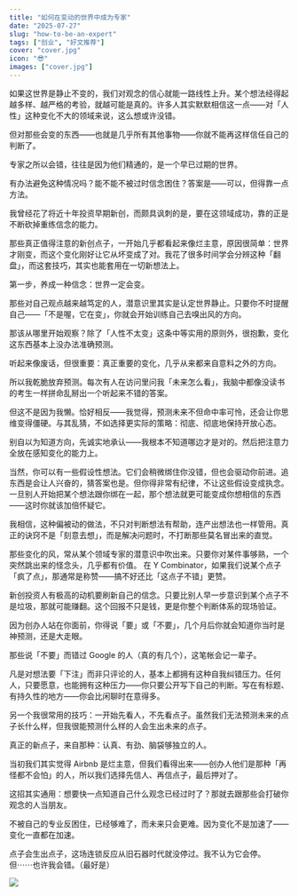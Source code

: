 ```yaml
---
title: "如何在变动的世界中成为专家"
date: "2025-07-27"
slug: "how-to-be-an-expert"
tags: ["创业", "好文推荐"]
cover: "cover.jpg"
icon: "😎"
images: ["cover.jpg"]
---
```

如果这世界是静止不变的，我们对观念的信心就能一路线性上升。某个想法经得起越多样、越严格的考验，就越可能是真的。许多人其实默默相信这一点——对「人性」这种变化不大的领域来说，这么想或许没错。



但对那些会变的东西——也就是几乎所有其他事物——你就不能再这样信任自己的判断了。



专家之所以会错，往往是因为他们精通的，是一个早已过期的世界。



有办法避免这种情况吗？能不能不被过时信念困住？答案是——可以，但得靠一点方法。



我曾经花了将近十年投资早期新创，而颇具讽刺的是，要在这领域成功，靠的正是不断砍掉重练信念的能力。



那些真正值得注意的新创点子，一开始几乎都看起来像烂主意，原因很简单：世界才刚变，而这个变化刚好让它从坏变成了对。我花了很多时间学会分辨这种「翻盘」，而这套技巧，其实也能套用在一切新想法上。



第一步，养成一种信念：世界一定会变。



那些对自己观点越来越笃定的人，潜意识里其实是认定世界静止。只要你不时提醒自己——「不是喔，它在变」，你就会开始训练自己去嗅出风的方向。



那该从哪里开始观察？除了「人性不太变」这条中等实用的原则外，很抱歉，变化这东西基本上没办法准确预测。



听起来像废话，但很重要：真正重要的变化，几乎从来都来自意料之外的方向。



所以我乾脆放弃预测。每次有人在访问里问我「未来怎么看」，我脑中都像没读书的考生一样拼命乱掰出一个听起来不错的答案。



但这不是因为我懒。恰好相反——我觉得，预测未来不但命中率可怜，还会让你思维变得僵硬。与其乱猜，不如选择更实际的策略：彻底、彻底地保持开放心态。



别自以为知道方向，先诚实地承认——我根本不知道哪边才是对的。然后把注意力全放在感知变化的能力上。



当然，你可以有一些假设性想法。它们会稍微绑住你没错，但也会驱动你前进。追东西是会让人兴奋的，猜答案也是。但你得非常有纪律，不让这些假设变成执念。
一旦别人开始把某个想法跟你绑在一起，那个想法就更可能变成你想相信的东西——这时你就该加倍怀疑它。



我相信，这种偏被动的做法，不只对判断想法有帮助，连产出想法也一样管用。真正的诀窍不是「刻意去想」，而是解决问题时，不打断那些莫名冒出来的直觉。



那些变化的风，常从某个领域专家的潜意识中吹出来。只要你对某件事够熟，一个突然跳出来的怪念头，几乎都有价值。
在 Y Combinator，如果我们说某个点子「疯了点」，那通常是称赞——搞不好还比「这点子不错」更赞。



新创投资人有极高的动机要刷新自己的信念。只要比别人早一步意识到某个点子不是垃圾，那就可能赚翻。这个回报不只是钱，更是你整个判断体系的现场验证。



因为创办人站在你面前，你得说「要」或「不要」，几个月后你就会知道你当时是神预测，还是大走眼。



那些说「不要」而错过 Google 的人（真的有几个），这笔帐会记一辈子。



凡是对想法要「下注」而非只评论的人，基本上都拥有这种自我纠错压力。任何人，只要愿意，也能拥有这种压力——你只要公开写下自己的判断。写在有标题、有持久性的地方——你会比闲聊时在意得多。



另一个我很常用的技巧：一开始先看人，不先看点子。虽然我们无法预测未来的点子长什么样，但我很能预测什么样的人会生出未来的点子。



真正的新点子，来自那种：认真、有劲、脑袋够独立的人。



当初我们其实觉得 Airbnb 是烂主意，但我们看得出来——创办人他们是那种「再怪都不会怕」的人，所以我们选择先信人、再信点子，最后押对了。



这招其实通用：想要快一点知道自己什么观念已经过时了？那就去跟那些会打破你观念的人当朋友。



不被自己的专业反困住，已经够难了，而未来只会更难。因为变化不是加速了——变化一直都在加速。



点子会生出点子，这场连锁反应从旧石器时代就没停过。我不认为它会停。
但⋯⋯也许我会错。（最好是）




![](https://prod-files-secure.s3.us-west-2.amazonaws.com/112d0858-5090-4d34-a606-b75eb8d65fd2/46476355-9cf3-4e99-9b7a-3531bc426380/1000202064.png?X-Amz-Algorithm=AWS4-HMAC-SHA256&X-Amz-Content-Sha256=UNSIGNED-PAYLOAD&X-Amz-Credential=ASIAZI2LB4664B2VNMQX%2F20250923%2Fus-west-2%2Fs3%2Faws4_request&X-Amz-Date=20250923T130651Z&X-Amz-Expires=3600&X-Amz-Security-Token=IQoJb3JpZ2luX2VjEL3%2F%2F%2F%2F%2F%2F%2F%2F%2F%2FwEaCXVzLXdlc3QtMiJGMEQCIBPpqRQzYDmE%2BIOvQXQKSaKLT89V72Qg%2BMfptjTrZIslAiAZamk2LjzxHo2%2Fz%2BYMlSrp7HglNK0oaz71KpLQw%2Fhx1Cr%2FAwhGEAAaDDYzNzQyMzE4MzgwNSIM08meimNszkIRVhqNKtwDrTvNEN0h1zYn7Je4SueA7dCLSc%2B4fGX2fk%2FrpPCLpBJhpHIhtNvy6FSfGCgivteXc2mCLhb5s9tGpOe8%2FRsUkdXPu%2F7ymIGhYaWewdGHEIjGVAUjnos7ISeX3g%2BUrMbK3im23gFtVa5ZN0jHX%2Fpy%2BjxksaCY0ISbf9UQtGKDruqF4WWWKfSfZTMhLLXorxmO%2Fk%2B6O4DgCUPkaoyKGDht7O6n2Ch9LPI%2BHJui2vPbyGF5Yv5N9Zmh3jIzd5CgD1B%2FG49Fjg6p21LRVl%2FE3iSJCo7DF2DShtHmLHvlwYXV1g32sUR8uGDqBPrh6Rd9bK3XAQOs8lFbgLOSspzDXdglOfhUsCZxX3xKN2LBsLNy7C%2FU3Y1v4W%2BDQc5o9JqLKJRgY%2FzcyWHTulqHyTh%2FE%2Fek%2BRDX0DacQLnRloS2REKOItcJgChApX%2B2FKwBRoIKhOU5pXIiwcFjl51Vbt9mfZ0dIxs0JCiHx0o0QN0datMm6LRSEST3tN%2BkExfmZ96GZZD6Waem3lmdqCZNUjEftCIPBMP4Ci9uC5vr%2FaCTrwIklvdO3XTW48jwQxTCoDpD6QkK%2BZ%2FdBnuOxEmyJldj0SpP7UPkcMhtiDQ6ipr2Du4gmJ3Fl2fNlVKlhKKlaP8wyrHKxgY6pgGg9jeQZLiAK9bFdKaJOnQIcPH6H2RTdwG61vSdD3yYvGjW6IWljCUa%2BejMjMAI9KWPkITKZa56HgVQYMX6RX9iuAL4F7EIpI62Mx2fZN26N8er9Bp0y5UF7p2T0rqMveOEWKNQhUSWihcydonAYoTD2o8os9Egj98r03dqf3LfdO2b4aLLyG37bMNzePCU3vHGyR%2Fe8T%2B9PUz6rmSdzGGOoikTDMB%2F&X-Amz-Signature=0939ac8d51c1d2e96a4b3708c799f824d906bb3e0e1a156b78ed1d4f9e83ad57&X-Amz-SignedHeaders=host&x-amz-checksum-mode=ENABLED&x-id=GetObject)

